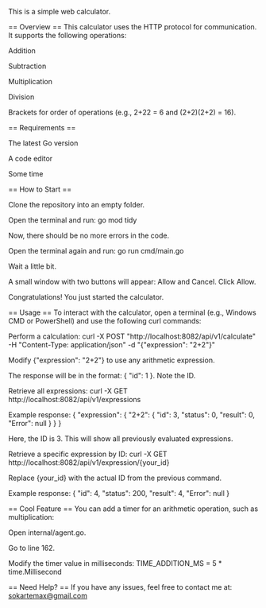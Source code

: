 This is a simple web calculator.

== Overview ==
This calculator uses the HTTP protocol for communication.
It supports the following operations:

  Addition

  Subtraction

  Multiplication

  Division

  Brackets for order of operations (e.g., 2+22 = 6 and (2+2)(2+2) = 16).

== Requirements ==

  The latest Go version

  A code editor

  Some time

== How to Start ==

  Clone the repository into an empty folder.

  Open the terminal and run:
  go mod tidy

  Now, there should be no more errors in the code.

  Open the terminal again and run:
  go run cmd/main.go

  Wait a little bit.

  A small window with two buttons will appear: Allow and Cancel. Click Allow.

  Congratulations! You just started the calculator.

== Usage ==
  To interact with the calculator, open a terminal (e.g., Windows CMD or PowerShell) and use the following curl commands:

  Perform a calculation:
  curl -X POST "http://localhost:8082/api/v1/calculate" -H "Content-Type: application/json" -d "{"expression": "2+2"}"

  Modify {"expression": "2+2"} to use any arithmetic expression.

  The response will be in the format: { "id": 1 }. Note the ID.

  Retrieve all expressions:
  curl -X GET http://localhost:8082/api/v1/expressions

  Example response: { "expression": { "2+2": { "id": 3, "status": 0, "result": 0, "Error": null } } }

  Here, the ID is 3. This will show all previously evaluated expressions.

  Retrieve a specific expression by ID:
  curl -X GET http://localhost:8082/api/v1/expression/{your_id}

  Replace {your_id} with the actual ID from the previous command.

  Example response: { "id": 4, "status": 200, "result": 4, "Error": null }

== Cool Feature ==
  You can add a timer for an arithmetic operation, such as multiplication:

  Open internal/agent.go.

  Go to line 162.

  Modify the timer value in milliseconds:
  TIME_ADDITION_MS = 5 * time.Millisecond

== Need Help? ==
  If you have any issues, feel free to contact me at: sokartemax@gmail.com

